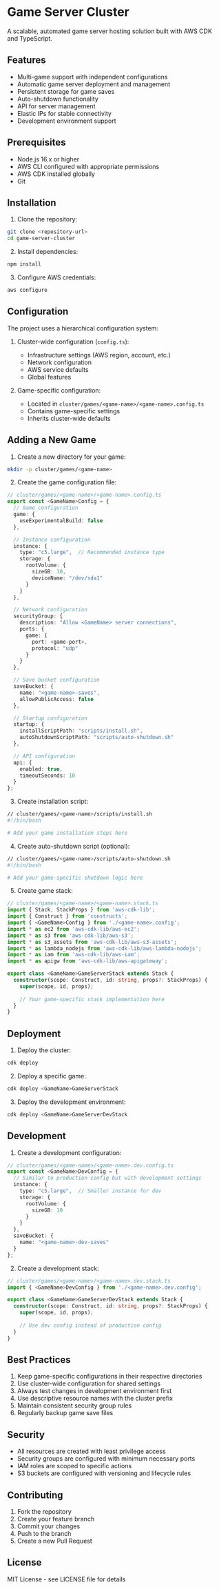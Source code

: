 # Game Server Cluster

A scalable, automated game server hosting solution built with AWS CDK and TypeScript.

## Features

- Multi-game support with independent configurations
- Automatic game server deployment and management
- Persistent storage for game saves
- Auto-shutdown functionality
- API for server management
- Elastic IPs for stable connectivity
- Development environment support

## Prerequisites

- Node.js 16.x or higher
- AWS CLI configured with appropriate permissions
- AWS CDK installed globally
- Git

## Installation

1. Clone the repository:
```bash
git clone <repository-url>
cd game-server-cluster
```

2. Install dependencies:
```bash
npm install
```

3. Configure AWS credentials:
```bash
aws configure
```

## Configuration

The project uses a hierarchical configuration system:

1. Cluster-wide configuration (`config.ts`):
   - Infrastructure settings (AWS region, account, etc.)
   - Network configuration
   - AWS service defaults
   - Global features

2. Game-specific configuration:
   - Located in `cluster/games/<game-name>/<game-name>.config.ts`
   - Contains game-specific settings
   - Inherits cluster-wide defaults

## Adding a New Game

1. Create a new directory for your game:
```bash
mkdir -p cluster/games/<game-name>
```

2. Create the game configuration file:
```typescript
// cluster/games/<game-name>/<game-name>.config.ts
export const <GameName>Config = {
  // Game configuration
  game: {
    useExperimentalBuild: false
  },

  // Instance configuration
  instance: {
    type: "c5.large",  // Recommended instance type
    storage: {
      rootVolume: {
        sizeGB: 10,
        deviceName: "/dev/sda1"
      }
    }
  },

  // Network configuration
  securityGroup: {
    description: "Allow <GameName> server connections",
    ports: {
      game: {
        port: <game-port>,
        protocol: "udp"
      }
    }
  },

  // Save bucket configuration
  saveBucket: {
    name: "<game-name>-saves",
    allowPublicAccess: false
  },

  // Startup configuration
  startup: {
    installScriptPath: "scripts/install.sh",
    autoShutdownScriptPath: "scripts/auto-shutdown.sh"
  },

  // API configuration
  api: {
    enabled: true,
    timeoutSeconds: 10
  }
};
```

3. Create installation script:
```bash
// cluster/games/<game-name>/scripts/install.sh
#!/bin/bash

# Add your game installation steps here
```

4. Create auto-shutdown script (optional):
```bash
// cluster/games/<game-name>/scripts/auto-shutdown.sh
#!/bin/bash

# Add your game-specific shutdown logic here
```

5. Create game stack:
```typescript
// cluster/games/<game-name>/<game-name>.stack.ts
import { Stack, StackProps } from 'aws-cdk-lib';
import { Construct } from 'constructs';
import { <GameName>Config } from './<game-name>.config';
import * as ec2 from 'aws-cdk-lib/aws-ec2';
import * as s3 from 'aws-cdk-lib/aws-s3';
import * as s3_assets from 'aws-cdk-lib/aws-s3-assets';
import * as lambda_nodejs from 'aws-cdk-lib/aws-lambda-nodejs';
import * as iam from 'aws-cdk-lib/aws-iam';
import * as apigw from 'aws-cdk-lib/aws-apigateway';

export class <GameName>GameServerStack extends Stack {
  constructor(scope: Construct, id: string, props?: StackProps) {
    super(scope, id, props);
    
    // Your game-specific stack implementation here
  }
}
```

## Deployment

1. Deploy the cluster:
```bash
cdk deploy
```

2. Deploy a specific game:
```bash
cdk deploy <GameName>GameServerStack
```

3. Deploy the development environment:
```bash
cdk deploy <GameName>GameServerDevStack
```

## Development

1. Create a development configuration:
```typescript
// cluster/games/<game-name>/<game-name>.dev.config.ts
export const <GameName>DevConfig = {
  // Similar to production config but with development settings
  instance: {
    type: "c5.large",  // Smaller instance for dev
    storage: {
      rootVolume: {
        sizeGB: 10
      }
    }
  },
  saveBucket: {
    name: "<game-name>-dev-saves"
  }
};
```

2. Create a development stack:
```typescript
// cluster/games/<game-name>/<game-name>.dev.stack.ts
import { <GameName>DevConfig } from './<game-name>.dev.config';

export class <GameName>GameServerDevStack extends Stack {
  constructor(scope: Construct, id: string, props?: StackProps) {
    super(scope, id, props);
    
    // Use dev config instead of production config
  }
}
```

## Best Practices

1. Keep game-specific configurations in their respective directories
2. Use cluster-wide configuration for shared settings
3. Always test changes in development environment first
4. Use descriptive resource names with the cluster prefix
5. Maintain consistent security group rules
6. Regularly backup game save files

## Security

- All resources are created with least privilege access
- Security groups are configured with minimum necessary ports
- IAM roles are scoped to specific actions
- S3 buckets are configured with versioning and lifecycle rules

## Contributing

1. Fork the repository
2. Create your feature branch
3. Commit your changes
4. Push to the branch
5. Create a new Pull Request

## License

MIT License - see LICENSE file for details
